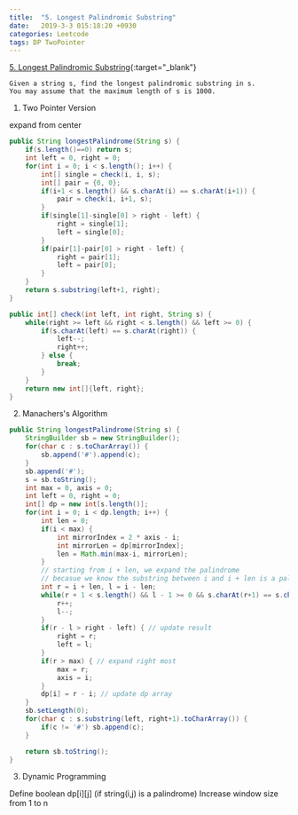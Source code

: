 ```yaml
---
title:  "5. Longest Palindromic Substring"
date:   2019-3-3 015:18:20 +0930
categories: Leetcode
tags: DP TwoPointer
---
```


[5. Longest Palindromic Substring](https://leetcode.com/problems/longest-palindromic-substring/){:target="_blank"}

    Given a string s, find the longest palindromic substring in s. 
    You may assume that the maximum length of s is 1000.

1. Two Pointer Version

expand from center

```java
public String longestPalindrome(String s) {
    if(s.length()==0) return s;
    int left = 0, right = 0;
    for(int i = 0; i < s.length(); i++) {
        int[] single = check(i, i, s);
        int[] pair = {0, 0};
        if(i+1 < s.length() && s.charAt(i) == s.charAt(i+1)) {
            pair = check(i, i+1, s);
        }
        if(single[1]-single[0] > right - left) {
            right = single[1];
            left = single[0];
        }
        if(pair[1]-pair[0] > right - left) {
            right = pair[1];
            left = pair[0];
        }
    }
    return s.substring(left+1, right);
}

public int[] check(int left, int right, String s) {
    while(right >= left && right < s.length() && left >= 0) {
        if(s.charAt(left) == s.charAt(right)) {
            left--;
            right++;
        } else {
            break;
        }
    }
    return new int[]{left, right};
}
```
2. Manachers's Algorithm

```java
public String longestPalindrome(String s) {
    StringBuilder sb = new StringBuilder();
    for(char c : s.toCharArray()) {
        sb.append('#').append(c);
    }
    sb.append('#');
    s = sb.toString();
    int max = 0, axis = 0;
    int left = 0, right = 0;
    int[] dp = new int[s.length()];
    for(int i = 0; i < dp.length; i++) {
        int len = 0;
        if(i < max) {
            int mirrorIndex = 2 * axis - i;
            int mirrorLen = dp[mirrorIndex];
            len = Math.min(max-i, mirrorLen);
        }
        // starting from i + len, we expand the palindrome
        // becasue we know the substring between i and i + len is a palindrome
        int r = i + len, l = i - len;
        while(r + 1 < s.length() && l - 1 >= 0 && s.charAt(r+1) == s.charAt(l-1)) {
            r++;
            l--;
        }
        if(r - l > right - left) { // update result
            right = r;
            left = l;
        }
        if(r > max) { // expand right most
            max = r;
            axis = i;
        }
        dp[i] = r - i; // update dp array
    }
    sb.setLength(0);
    for(char c : s.substring(left, right+1).toCharArray()) {
        if(c != '#') sb.append(c);
    }

    return sb.toString();
}
```

3. Dynamic Programming

Define boolean dp[i][j] (if string(i,j) is a palindrome)
Increase window size from 1 to n
